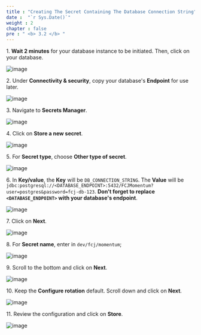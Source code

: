 ```yaml
---
title : "Creating The Secret Containing The Database Connection String"
date :  "`r Sys.Date()`" 
weight : 2
chapter : false
pre : " <b> 3.2 </b> "
---
```


1\. **Wait 2 minutes** for your database instance to be initiated. Then, click on your database.

![image](/images/3.2/Group19.png)

2\. Under **Connectivity & security**, copy your database's **Endpoint** for use later.

![image](/images/3.2/Group20.png)

3\. Navigate to **Secrets Manager**.

![image](/images/3.2/Group1.png)

4\. Click on **Store a new secret**.

![image](/images/3.2/Group18.png)

5\. For **Secret type**, choose **Other type of secret**.

![image](/images/3.2/Group21.png)

6\. In **Key/value**, the **Key** will be `DB_CONNECTION_STRING`. The **Value** will be `jdbc:postgresql://<DATABASE_ENDPOINT>:5432/FCJMomentum?user=postgres&password=fcj-db-123`. **Don't forget to replace `<DATABASE_ENDPOINT>` with your database's endpoint**.

![image](/images/3.2/Group22.png)

7\. Click on **Next**.

![image](/images/3.2/Group27.png)

8\. For **Secret name**, enter in `dev/fcj/momentum`;

![image](/images/3.2/Group23.png)

9\. Scroll to the bottom and click on **Next**.

![image](/images/3.2/Group24.png)

10\. Keep the **Configure rotation** default. Scroll down and click on **Next**.

![image](/images/3.2/Group25.png)

11\. Review the configuration and click on **Store**.

![image](/images/3.2/Group26.png)